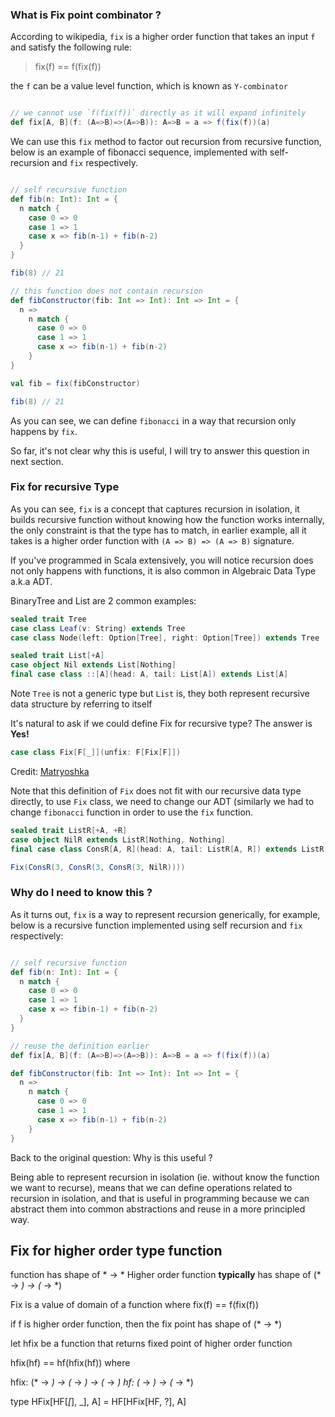 ### What is Fix point combinator ?

According to wikipedia, `fix` is a higher order function that takes an input `f` and satisfy the following rule:

> fix(f) == f(fix(f))

the `f` can be a value level function, which is known as `Y-combinator`

```scala

// we cannot use `f(fix(f))` directly as it will expand infinitely
def fix[A, B](f: (A=>B)=>(A=>B)): A=>B = a => f(fix(f))(a)
```

We can use this `fix` method to factor out recursion from recursive function, below is an example of fibonacci sequence, implemented with self-recursion and `fix` respectively.

```scala

// self recursive function
def fib(n: Int): Int = {
  n match {
    case 0 => 0
    case 1 => 1
    case x => fib(n-1) + fib(n-2)
  }
}

fib(8) // 21

// this function does not contain recursion
def fibConstructor(fib: Int => Int): Int => Int = {
  n =>
    n match {
      case 0 => 0
      case 1 => 1
      case x => fib(n-1) + fib(n-2)
    }
}

val fib = fix(fibConstructor)

fib(8) // 21

```

As you can see, we can define `fibonacci` in a way that recursion only happens by `fix`.

So far, it's not clear why this is useful, I will try to answer this question in next section.

### Fix for recursive Type

As you can see, `fix` is a concept that captures recursion in isolation, it builds recursive function without knowing how the function works internally, the only constraint is that the type has to match, in earlier example, all it takes is a higher order function with `(A => B) => (A => B)` signature.

If you've programmed in Scala extensively, you will notice recursion does not only happens with functions, it is also common in Algebraic Data Type a.k.a ADT.

BinaryTree and List are 2 common examples:

```scala
sealed trait Tree
case class Leaf(v: String) extends Tree
case class Node(left: Option[Tree], right: Option[Tree]) extends Tree

sealed trait List[+A]
case object Nil extends List[Nothing]
final case class ::[A](head: A, tail: List[A]) extends List[A]
```

Note `Tree` is not a generic type but `List` is, they both represent recursive data structure by referring to itself

It's natural to ask if we could define Fix for recursive type? The answer is **Yes!**

```scala
case class Fix[F[_]](unfix: F[Fix[F]])
```

Credit: [Matryoshka](https://github.com/slamdata/matryoshka/blob/master/core/shared/src/main/scala/matryoshka/data/Fix.scala#L27)

Note that this definition of `Fix` does not fit with our recursive data type directly, to use `Fix` class, we need to change our ADT (similarly we had to change `fibonacci` function in order to use the `fix` function.

```scala
sealed trait ListR[+A, +R]
case object NilR extends ListR[Nothing, Nothing]
final case class ConsR[A, R](head: A, tail: ListR[A, R]) extends ListR[A, R]

Fix(ConsR(3, ConsR(3, ConsR(3, NilR))))
```

### Why do I need to know this ?

As it turns out, `fix` is a way to represent recursion generically, for example, below is a recursive function implemented using self recursion and `fix` respectively:

```scala

// self recursive function
def fib(n: Int): Int = {
  n match {
    case 0 => 0
    case 1 => 1
    case x => fib(n-1) + fib(n-2)
  }
}

// reuse the definition earlier
def fix[A, B](f: (A=>B)=>(A=>B)): A=>B = a => f(fix(f))(a)

def fibConstructor(fib: Int => Int): Int => Int = {
  n =>
    n match {
      case 0 => 0
      case 1 => 1
      case x => fib(n-1) + fib(n-2)
    }
}
```

Back to the original question: Why is this useful ?

Being able to represent recursion in isolation (ie. without know the function we want to recurse), means that we can define operations related to recursion in isolation, and that is useful in programming because we can abstract them into common abstractions and reuse in a more principled way.

## Fix for higher order type function

function has shape of * -> *
Higher order function **typically** has shape of (* -> *) -> (* -> *)  

Fix is a value of domain of a function where fix(f) == f(fix(f))

if f is higher order function, then the fix point has shape of (* -> *)

let hfix be a function that returns fixed point of higher order function 

hfix(hf) == hf(hfix(hf)) where

hfix: (* -> *) -> (* -> *) -> (* -> *)
hf: (* -> *) -> (* -> *)

type HFix[HF[_[_], _], A] = HF[HFix[HF, ?], A] 
